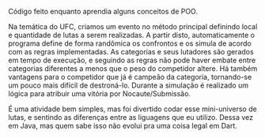 Código feito enquanto aprendia alguns conceitos de POO.

Na temática do UFC, criamos um evento no método principal definindo local e quantidade de lutas a serem realizadas. A partir disto, automaticamente o programa define de forma randômica os confrontos e os simula de acordo com as regras implementadas. As categorias e seus lutadores são gerados em tempo de execução, e seguindo as regras não pode haver embate entre categorias diferentes a menos que o peso do competidor altere. Há também vantagens para o competidor que já é campeão da categoria, tornando-se um pouco mais difícil de destroná-lo. Durante a simulação é realizado um lógica para atribuir uma vitória por Nocaute/Submissão.

É uma atividade bem simples, mas foi divertido codar esse mini-universo de lutas, e sentindo as diferenças entre as liguagens que eu utilizo. Dessa vez em Java, mas quem sabe isso não evolui pra uma coisa legal em Dart.
